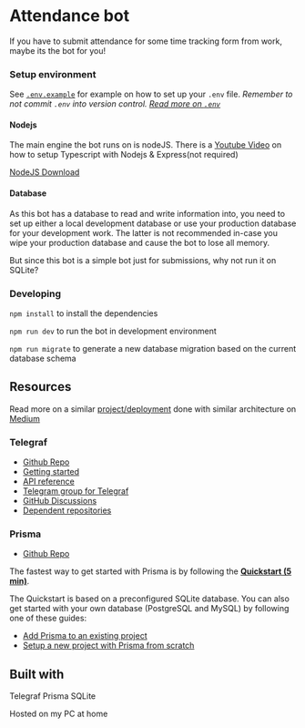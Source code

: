 # Attendance bot

If you have to submit attendance for some time tracking form from work, maybe its the bot for you! 

### Setup environment

See [`.env.example`](.env.example) for example on how to set up your `.env` file. _Remember to not commit `.env` into version control. [Read more on `.env`](https://12factor.net/config)_


#### Nodejs

The main engine the bot runs on is nodeJS. There is a [Youtube Video](https://www.youtube.com/watch?v=zRo2tvQpus8) on how to setup Typescript with Nodejs & Express(not required)

[NodeJS Download](https://nodejs.org/en/download/)

#### Database

As this bot has a database to read and write information into, you need to set up either a local development database or use your production database for your development work. The latter is not recommended in-case you wipe your production database and cause the bot to lose all memory.

But since this bot is a simple bot just for submissions, why not run it on SQLite?

### Developing

`npm install` to install the dependencies

`npm run dev` to run the bot in development environment

`npm run migrate` to generate a new database migration based on the current database schema

## Resources

Read more on a similar [project/deployment](https://github.com/francisyzy/foray-watch-bot) done with similar architecture on [Medium](http://go.francisyzy.com/foray-watch-bot-medium)

### Telegraf

- [Github Repo](https://github.com/telegraf/telegraf)
- [Getting started](https://github.com/telegraf/telegraf#getting-started)
- [API reference](https://telegraf.js.org/modules.html)
- [Telegram group for Telegraf](https://t.me/TelegrafJSChat)
- [GitHub Discussions](https://github.com/telegraf/telegraf/discussions)
- [Dependent repositories](https://libraries.io/npm/telegraf/dependent_repositories)

### Prisma

- [Github Repo](https://github.com/prisma/prisma)

The fastest way to get started with Prisma is by following the [**Quickstart (5 min)**](https://www.prisma.io/docs/getting-started/quickstart-typescript).

The Quickstart is based on a preconfigured SQLite database. You can also get started with your own database (PostgreSQL and MySQL) by following one of these guides:

- [Add Prisma to an existing project](https://www.prisma.io/docs/getting-started/setup-prisma/add-to-existing-project/relational-databases-typescript-mysql)
- [Setup a new project with Prisma from scratch](https://www.prisma.io/docs/getting-started/setup-prisma/start-from-scratch/relational-databases-typescript-mysql)

## Built with

Telegraf
Prisma
SQLite

Hosted on my PC at home
